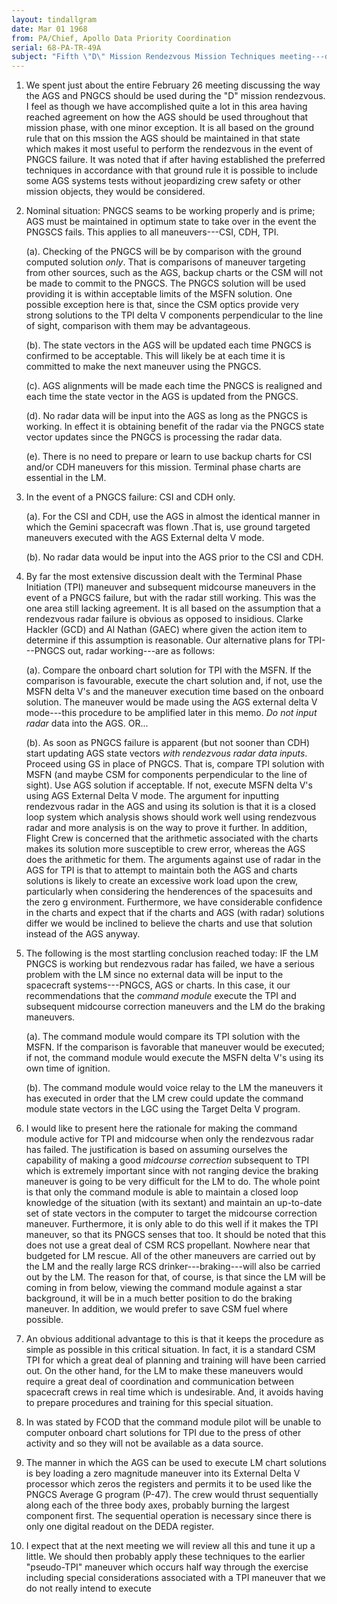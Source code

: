 ```yaml
---
layout: tindallgram
date: Mar 01 1968
from: PA/Chief, Apollo Data Priority Coordination
serial: 68-PA-TR-49A
subject: "Fifth \"D\" Mission Rendezvous Mission Techniques meeting---don't miss Paragraph 5: It's great"
---
```


1. We spent just about the entire February 26 meeting discussing the way 
   the AGS and PNGCS should be used during the "D" mission rendezvous. I 
   feel as though we have accomplished quite a lot in this area having 
   reached agreement on how the AGS should be used throughout that 
   mission phase, with one minor exception. It is all based on the 
   ground rule that on this mssion the AGS should be maintained in that 
   state which makes it most useful to perform the rendezvous in the 
   event of PNGCS failure. It was noted that if after having established 
   the preferred techniques in accordance with that ground rule it is 
   possible to include some AGS systems tests without jeopardizing crew 
   safety or other mission objects, they would be considered.

2. Nominal situation: PNGCS seams to be working properly and is prime; 
   AGS must be maintained in optimum state to take over in the event the 
   PNGSCS fails. This applies to all maneuvers---CSI, CDH, TPI.

   (a). Checking of the PNGCS will be by comparison with the ground 
   computed solution *only*. That is comparisons of maneuver targeting 
   from other sources, such as the AGS, backup charts or the CSM will 
   not be made to commit to the PNGCS. The PNGCS solution will be used 
   providing it is within acceptable limits of the MSFN solution. One 
   possible exception here is that, since the CSM optics provide very 
   strong solutions to the TPI delta V components perpendicular to the 
   line of sight, comparison with them may be advantageous.

   (b). The state vectors in the AGS will be updated each time PNGCS is 
   confirmed to be acceptable. This will likely be at each time it is 
   committed to make the next maneuver using the PNGCS.

   (c). AGS alignments will be made each time the PNGCS is realigned and 
   each time the state vector in the AGS is updated from the PNGCS.

   (d). No radar data will be input into the AGS as long as the PNGCS is 
   working. In effect it is obtaining benefit of the radar via the PNGCS 
   state vector updates since the PNGCS is processing the radar data.

   (e). There is no need to prepare or learn to use backup charts for 
   CSI and/or CDH maneuvers for this mission. Terminal phase charts are 
   essential in the LM.

3. In the event of a PNGCS failure: CSI and CDH only.

   (a). For the CSI and CDH, use the AGS in almost the identical manner 
   in which the Gemini spacecraft was flown .That is, use ground 
   targeted maneuvers executed with the AGS External delta V mode.

   (b). No radar data would be input into the AGS prior to the CSI and 
   CDH.

4. By far the most extensive discussion dealt with the Terminal Phase 
   Initiation (TPI) maneuver and subsequent midcourse maneuvers in the 
   event of a PNGCS failure, but with the radar still working. This was 
   the one area still lacking agreement. It is all based on the 
   assumption that a rendezvous radar failure is obvious as opposed to 
   insidious. Clarke Hackler (GCD) and Al Nathan (GAEC) where given the 
   action item to determine if this assumption is reasonable. Our 
   alternative plans for TPI---PNGCS out, radar working---are as 
   follows:

   (a). Compare the onboard chart solution for TPI with the MSFN. If the 
   comparison is favourable, execute the chart solution and, if not, use 
   the MSFN delta V's and the maneuver execution time based on the 
   onboard solution. The maneuver would be made using the AGS external 
   delta V mode---this procedure to be amplified later in this memo. *Do 
   not input radar* data into the AGS. OR...

   (b). As soon as PNGCS failure is apparent (but not sooner than CDH) 
   start updating AGS state vectors *with rendezvous radar data inputs*. 
   Proceed using GS in place of PNGCS. That is, compare TPI solution 
   with MSFN (and maybe CSM for components perpendicular to the line of 
   sight). Use AGS solution if acceptable. If not, execute MSFN delta 
   V's using AGS External Delta V mode. The argument for inputting 
   rendezvous radar in the AGS and using its solution is that it is a 
   closed loop system which analysis shows should work well using 
   rendezvous radar and more analysis is on the way to prove it further. 
   In addition, Flight Crew is concerned that the arithmetic associated 
   with the charts makes its solution more susceptible to crew error, 
   whereas the AGS does the arithmetic for them. The arguments against 
   use of radar in the AGS for TPI is that to attempt to maintain both 
   the AGS and charts solutions is likely to create an excessive work 
   load upon the crew, particularly when considering the henderences of 
   the spacesuits and the zero g environment. Furthermore, we have 
   considerable confidence in the charts and expect that if the charts 
   and AGS (with radar) solutions differ we would be inclined to believe 
   the charts and use that solution instead of the AGS anyway.

5. The following is the most startling conclusion reached today: IF the 
   LM PNGCS is working but rendezvous radar has failed, we have a 
   serious problem with the LM since no external data will be input to 
   the spacecraft systems---PNGCS, AGS or charts. In this case, it our 
   recommendations that the *command module* execute the TPI and 
   subsequent midcourse correction maneuvers and the LM do the braking 
   maneuvers.

   (a). The command module would compare its TPI solution with the MSFN. 
   If the comparison is favorable that maneuver would be executed; if 
   not, the command module would execute the MSFN delta V's using its 
   own time of ignition.

   (b). The command module would voice relay to the LM the maneuvers it 
   has executed in order that the LM crew could update the command 
   module state vectors in the LGC using the Target Delta V program. 

6. I would like to present here the rationale for making the command 
   module active for TPI and midcourse when only the rendezvous radar 
   has failed. The justification is based on assuming ourselves the 
   capability of making a good *midcourse correction* subsequent to TPI  
   which is extremely important since with not ranging device the 
   braking maneuver is going to be very difficult for the LM to do. The 
   whole point is that only the command module is able to maintain a 
   closed loop knowledge of the situation (with its sextant) and 
   maintain an up-to-date set of state vectors in the computer to target 
   the midcourse correction maneuver. Furthermore, it is only able to do 
   this well if it makes the TPI maneuver, so that its PNGCS senses that 
   too. It should be noted that this does not use a great deal of CSM 
   RCS propellant. Nowhere near that budgeted for LM rescue. All of the 
   other maneuvers are carried out by the LM and the really large RCS 
   drinker---braking---will also be carried out by the LM. The reason 
   for that, of course, is that since the LM will be coming in from 
   below, viewing the command module against a star background, it will 
   be in a much better position to do the braking maneuver. In addition, 
   we would prefer to save CSM fuel where possible.

7. An obvious additional advantage to this is that it keeps the 
   procedure as simple as possible in this critical situation. In fact, 
   it is a standard CSM TPI for which a great deal of planning and 
   training will have been carried out. On the other hand, for the LM to 
   make these maneuvers would require a great deal of coordination and 
   communication between spacecraft crews in real time which is 
   undesirable. And, it avoids having to prepare procedures and training 
   for this special situation.

8. In was stated by FCOD that the command module pilot will be unable to 
   computer onboard chart solutions for TPI due to the press of other 
   activity and so they will not be available as a data source.

9. The manner in which the AGS can be used to execute LM chart solutions 
   is bey loading a zero magnitude maneuver into its External Delta V 
   processor which zeros the registers and permits it to be used like 
   the PNGCS Average G program (P-47). The crew would thrust 
   sequentially along each of the three body axes, probably burning the 
   largest component first. The sequential operation is necessary since 
   there is only one digital readout on the DEDA register.

10. I expect that at the next meeting we will review all this and tune 
    it up a little. We should then probably apply these techniques to 
    the earlier "pseudo-TPI" maneuver which occurs half way through the 
    exercise including special considerations associated with a TPI 
    maneuver that we do not really intend to execute
